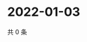 # 2022-01-03

共 0 条

<!-- BEGIN WEIBO -->
<!-- 最后更新时间 Mon Jan 03 2022 07:14:27 GMT+0800 (China Standard Time) -->

<!-- END WEIBO -->
